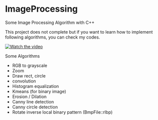 # ImageProcessing

Some Image Processing Algorithm with C++ 

This project does not complete but if you want to learn how to implement following algorithms,
you can check my codes.

[![Watch the video](https://github.com/yvznvr/ImageProcessing/blob/master/app.png)](https://drive.google.com/file/d/1lGVmnAHO6wsLP5aV7dqfh3eQefnt20T7/view?usp=sharing)

Some Algorithms
- RGB to grayscale
- Zoom
- Draw rect, circle
- convolution
- Histogram equalization
- Kmeans (for binary image)
- Erosion / Dilation
- Canny line detection
- Canny circle detection
- Rotate inverse local binary pattern (BmpFile::rlbp)
